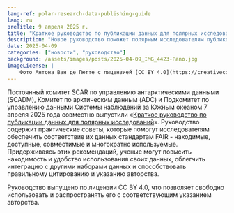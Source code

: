 ```yaml
---
lang-ref: polar-research-data-publishing-guide
lang: ru
preTitle: 9 апреля 2025 г.
title: "Краткое руководство по публикации данных для полярных исследований"
description: "Новое руководство поможет полярным исследователям публиковать свои данные в соответствии с принципом FAIR и повысить их значимость."
date: 2025-04-09
categories: ["новости", "руководство"]
background: /assets/images/posts/2025-04-09_IMG_4423-Pano.jpg
imageLicense: |
    Фото Антона Ван де Пютте с лицензией [CC BY 4.0](https://creativecommons.org/licenses/by/4.0/)
---
```


Постоянный комитет SCAR по управлению антарктическими данными (SCADM), Комитет по арктическим данным (ADC) и Подкомитет по управлению данными Системы наблюдений за Южным океаном 7 апреля 2025 года совместно выпустили «[Краткое руководство по публикации данных для полярных исследований](https://doi.org/10.5281/zenodo.15167021)». Руководство содержит практические советы, которые помогут исследователям обеспечить соответствие их данных стандартам FAIR - находимые, доступные, совместимые и многократно используемые. Придерживаясь этих рекомендаций, ученые могут повысить находимость и удобство использования своих данных, облегчить интеграцию с другими наборами данных и способствовать правильному цитированию и указанию авторства.

Руководство выпущено по лицензии CC BY 4.0, что позволяет свободно использовать и распространять его с соответствующим указанием авторства.
